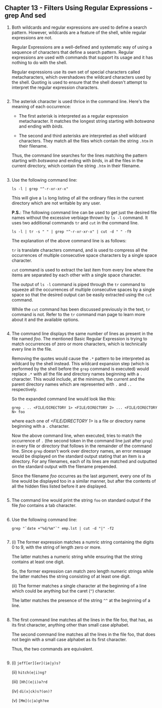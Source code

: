## Chapter 13 - Filters Using Regular Expressions - grep And sed

01.	Both wildcards and regular expressions are used to define a search pattern. However, wildcards are a feature of the shell, while regular expressions are not.

	Regular Expressions are a well-defined and systematic way of using a sequence of characters that define a search pattern. Regular expressions are used with commands that support its usage and it has nothing to do with the shell.

	Regular expressions use its own set of special characters called metacharacters, which overshadows the wildcard characters used by the shell. Quoting is used to ensure that the shell doesn't attempt to interpret the regular expression characters.

##

02.	The asterisk character is used thrice in the command line. Here's the meaning of each occurrence:

	-	The first asterisk is interpreted as a regular expression metacharacter. It matches the longest string starting with _botswana_ and ending with _birds_.

	-	The second and third asterisks are interpreted as shell wildcard characters. They match all the files which contain the string `.htm` in their filename.

	Thus, the command line searches for the lines matching the pattern starting with _botswana_ and ending with _birds_, in all the files in the current directory, which contain the string `.htm` in their filename.

##

03.	Use the following command line:

	`ls -l | grep "^-r-xr-xr-x"`
	
	This will give a `ls` long listing of all the ordinary files in the current directory which are not writable by any user.
	
	**P.S.**: The following command line can be used to get just the desired file names without the excessive verbiage thrown by `ls -l` command. It uses two additional commands `tr` and `cut` in the command line.
	
	`ls -l | tr -s " " | grep "^-r-xr-xr-x" | cut -d " " -f9`

	The explanation of the above command line is as follows:
	
	`tr` is translate characters command, and is used to compress all the occurrences of multiple consecutive space characters by a single space character.

	`cut` command is used to extract the last item from every line where the items are separated by each other with a single space character.

	The output of `ls -l` command is piped through the `tr` command to squeeze all the occurrences of multiple consecutive spaces by a single space so that the desired output can be easily extracted using the `cut` command.

	While the `cut` command has been discussed previously in the text, `tr` command is not. Refer to the `tr` command man page to learn more about it and the available options.

##

04.	The command line displays the same number of lines as present in the file named _foo_. The mentioned Basic Regular Expression is trying to match occurrences of zero or more characters, which is technically every line in the file.

	Removing the quotes would cause the `.*` pattern to be interpreted as wildcard by the shell instead. This wildcard expansion step (which is performed by the shell before the `grep` command is executed) would replace `.*` with all the file and directory names beginning with a `.` character. This would include, at the minimum, the current and the parent directory names which are represented with `.` and `..` respectively.
	
	So the expanded command line would look like this:
	
	`grep . .. <FILE/DIRECTORY 1> <FILE/DIRECTORY 2> ... <FILE/DIRECTORY N> foo`
	
	where each one of _<FILE/DIRECTORY 1>_ is a file or directory name beginning with a `.` character.
	
	Now the above command line, when executed, tries to match the occurrence of `.` (the second token in the command line just after `grep`) in every file or directory that follows in the remainder of the command line. Since `grep` doesn't work over directory names, an error message would be displayed on the standard output stating that an item is a directory. For any filenames, each of its lines are matched and outputted on the standard output with the filename prepended.

	Since the filename _foo_ occurres as the last argument, every one of its line would be displayed too in a similar manner, but after the contents of all the hidden files listed before it are displayed.

##

05.	The command line would print the string `foo` on standard output if the file _foo_ contains a tab character.

##

06.	Use the following command line:

    ```grep "`date +"%d/%m"`" emp.lst | cut -d "|" -f2```

##

07.	(i) The former expression matches a numric string containing the digits 0 to 9, with the string of length zero or more.

	The latter matches a numeric string while ensuring that the string contains at least one digit.

	So, the former expression can match zero length numeric strings while the latter matches the string consisting of at least one digit.

	(ii) The former matches a single character at the beginning of a line which could be anything but the caret (`^`) character.
		
	The latter matches the presence of the string `^^` at the beginning of a line.

##

08.	The first command line matches all the lines in the file foo, that has, as its first character, anything other than small case alphabet.

	The second command line matches all the lines in the file foo, that does not begin with a small case alphabet as its first character.

	Thus, the two commands are equivalent.

##

09.	(i) `jeff[er][er](ie|y)s?`

	(ii) `hitch(e|i)ng?`

	(iii) `[Hh](e|i)a?rd`

	(iv) `di(x|ck)s?(on)?`

	(v) `[Mm](c|a)gh?ee`

##
